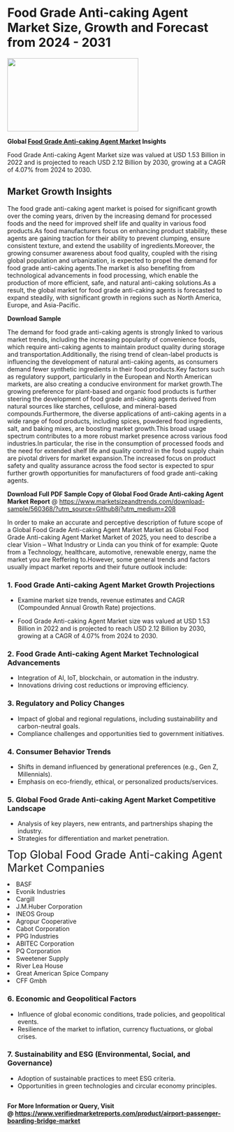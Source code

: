 <H1>Food Grade Anti-caking Agent Market Size, Growth and Forecast from 2024 - 2031</H1><img class="aligncenter size-medium wp-image-584254" src="https://thirdeyenews.in/wp-content/uploads/2024/09/Global-Market-Research-300x168.jpeg" alt="" width="300" height="168" /><p><strong>Global&nbsp;<a href="https://www.marketsizeandtrends.com/download-sample/560368/?utm_source=Github8j?utm_medium=208">Food Grade Anti-caking Agent Market</a> Insights</strong></p><p>Food Grade Anti-caking Agent Market size was valued at USD 1.53 Billion in 2022 and is projected to reach USD 2.12 Billion by 2030, growing at a CAGR of 4.07% from 2024 to 2030.</p><p><h2>Market Growth Insights</h2> <p>The food grade anti-caking agent market is poised for significant growth over the coming years, driven by the increasing demand for processed foods and the need for improved shelf life and quality in various food products.As food manufacturers focus on enhancing product stability, these agents are gaining traction for their ability to prevent clumping, ensure consistent texture, and extend the usability of ingredients.Moreover, the growing consumer awareness about food quality, coupled with the rising global population and urbanization, is expected to propel the demand for food grade anti-caking agents.The market is also benefiting from technological advancements in food processing, which enable the production of more efficient, safe, and natural anti-caking solutions.As a result, the global market for food grade anti-caking agents is forecasted to expand steadily, with significant growth in regions such as North America, Europe, and Asia-Pacific.</p> <p><strong>Download Sample</strong></p> <p>The demand for food grade anti-caking agents is strongly linked to various market trends, including the increasing popularity of convenience foods, which require anti-caking agents to maintain product quality during storage and transportation.Additionally, the rising trend of clean-label products is influencing the development of natural anti-caking agents, as consumers demand fewer synthetic ingredients in their food products.Key factors such as regulatory support, particularly in the European and North American markets, are also creating a conducive environment for market growth.The growing preference for plant-based and organic food products is further steering the development of food grade anti-caking agents derived from natural sources like starches, cellulose, and mineral-based compounds.Furthermore, the diverse applications of anti-caking agents in a wide range of food products, including spices, powdered food ingredients, salt, and baking mixes, are boosting market growth.This broad usage spectrum contributes to a more robust market presence across various food industries.In particular, the rise in the consumption of processed foods and the need for extended shelf life and quality control in the food supply chain are pivotal drivers for market expansion.The increased focus on product safety and quality assurance across the food sector is expected to spur further growth opportunities for manufacturers of food grade anti-caking agents.<p><span class=""><strong>Download Full PDF Sample Copy of Global Food Grade Anti-caking Agent Market Report</strong> @ <a href="https://www.marketsizeandtrends.com/download-sample/560368/?utm_source=Github8j?utm_medium=208" target="_blank">https://www.marketsizeandtrends.com/download-sample/560368/?utm_source=Github8j?utm_medium=208</a></span></p><p>In order to make an accurate and perceptive description of future scope of a Global&nbsp;Food Grade Anti-caking Agent Market Market as Global&nbsp;Food Grade Anti-caking Agent Market Market of 2025, you need to describe a clear Vision &ndash; What Industry or Linda can you think of for example: Quote from a Technology, healthcare, automotive, renewable energy, name the market you are Reffering to.However, some general trends and factors usually impact market reports and their future outlook include:</p><h3>1.&nbsp;<strong>Food Grade Anti-caking Agent Market Growth Projections</strong></h3><ul><li>Examine market size trends, revenue estimates and CAGR (Compounded Annual Growth Rate) projections.</li><li><p>Food Grade Anti-caking Agent Market size was valued at USD 1.53 Billion in 2022 and is projected to reach USD 2.12 Billion by 2030, growing at a CAGR of 4.07% from 2024 to 2030.</p></li></ul><h3>2.&nbsp;<strong>Food Grade Anti-caking Agent Market Technological Advancements</strong></h3><ul><li>Integration of AI, IoT, blockchain, or automation in the industry.</li><li>Innovations driving cost reductions or improving efficiency.</li></ul><h3>3.&nbsp;<strong>Regulatory and Policy Changes</strong></h3><ul><li>Impact of global and regional regulations, including sustainability and carbon-neutral goals.</li><li>Compliance challenges and opportunities tied to government initiatives.</li></ul><h3>4.&nbsp;<strong>Consumer Behavior Trends</strong></h3><ul><li>Shifts in demand influenced by generational preferences (e.g., Gen Z, Millennials).</li><li>Emphasis on eco-friendly, ethical, or personalized products/services.</li></ul><h3>5.&nbsp;<strong>Global Food Grade Anti-caking Agent Market Competitive Landscape</strong></h3><ul><li>Analysis of key players, new entrants, and partnerships shaping the industry.</li><li>Strategies for differentiation and market penetration.</li></ul><p data-pm-slice="1 1 []"><span style="color: inherit; font-family: inherit; font-size: 25px;">Top Global Food Grade Anti-caking Agent Market Companies</span></p><div class="" data-test-id=""><p><li>BASF</li><li> Evonik Industries</li><li> Cargill</li><li> J.M.Huber Corporation</li><li> INEOS Group</li><li> Agropur Cooperative</li><li> Cabot Corporation</li><li> PPG Industries</li><li> ABITEC Corporation</li><li> PQ Corporation</li><li> Sweetener Supply</li><li> River Lea House</li><li> Great American Spice Company</li><li> CFF Gmbh</li></p></div><h3>6.&nbsp;<strong>Economic and Geopolitical Factors</strong></h3><ul><li>Influence of global economic conditions, trade policies, and geopolitical events.</li><li>Resilience of the market to inflation, currency fluctuations, or global crises.</li></ul><h3>7.&nbsp;<strong>Sustainability and ESG (Environmental, Social, and Governance)</strong></h3><ul><li>Adoption of sustainable practices to meet ESG criteria.</li><li>Opportunities in green technologies and circular economy principles.</li></ul><h2><strong style="font-size: 14px;">For More Information or Query, Visit @&nbsp;</strong><a style="background-color: #ffffff; font-size: 14px;" href="https://www.marketsizeandtrends.com/report/food-grade-anti-caking-agent-market/" target="_blank">https://www.verifiedmarketreports.com/product/airport-passenger-boarding-bridge-market</a></h2>